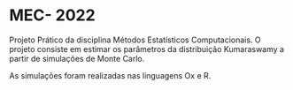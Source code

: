 # MEC- 2022

Projeto Prático da disciplina  Métodos  Estatísticos Computacionais. O projeto consiste em estimar os parâmetros da distribuição Kumaraswamy a partir de simulações de Monte Carlo.

As simulações foram realizadas nas linguagens Ox e R.
